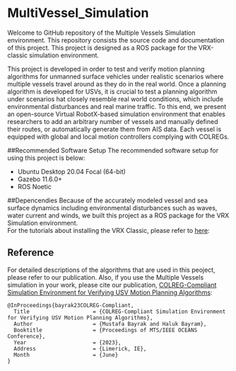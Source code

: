# MultiVessel_Simulation

Welcome to GitHub repository of the Multiple Vessels Simulation environment. This repository consists the source code and documentation of this project. This project is designed as a ROS package for the VRX-classic simulation environment.

This project is developed in order to test and verify
motion planning algorithms for unmanned surface vehicles under
realistic scenarios where multiple vessels travel around as they
do in the real world. Once a planning algorithm is developed for
USVs, it is crucial to test a planning algorithm under scenarios hat closely resemble real world conditions, which include environmental disturbances and real marine traffic. 
To this end, we present an open-source Virtual RobotX-based simulation
environment that enables researchers to add an arbitrary number
of vessels and manually defined their routes, or automatically
generate them from AIS data. Each vessel is equipped with global
and local motion controllers complying with COLREGs.

##Recommended Software Setup
The recommended software setup for using this project is below:
* Ubuntu Desktop 20.04 Focal (64-bit)
* Gazebo 11.6.0+
* ROS Noetic

##Depencendies
Because of the accurately modeled vessel and sea surface dynamics including
environmental disturbances such as waves, water current and
winds, we built this project as a ROS package for the VRX Simulation environment. <br/>
For the tutorials about installing the VRX Classic, please refer to [here](https://github.com/osrf/vrx/wiki/vrx_classic_system_setup_tutorials):  




## Reference

For detailed descriptions of the algorithms that are used in this peoject, please refer to our publication. 
Also, if you use the Multiple Vessels simulation in your work, please cite our publication, [COLREG-Compliant Simulation Environment for Verifying USV Motion Planning Algorithms](publication_link_to_here): 

```
@InProceedings{bayrak23COLREG-Compliant,
  Title                    = {COLREG-Compliant Simulation Environment for Verifying USV Motion Planning Algorithms},
  Author                   = {Mustafa Bayrak and Haluk Bayram},
  Booktitle                = {Proceedings of MTS/IEEE OCEANS Conference},
  Year                     = {2023},
  Address                  = {Limerick, IE},
  Month                    = {June}
}
```

